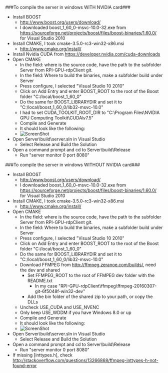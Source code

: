 ###To compile the server in windows WITH NVIDIA card###
- Install BOOST
  - http://www.boost.org/users/download/
  - I downloaded boost_1_60_0-msvc-10.0-32.exe from https://sourceforge.net/projects/boost/files/boost-binaries/1.60.0/ for Visual Studio 2010
- Install CMAKE, I took cmake-3.5.0-rc3-win32-x86.msi
  - http://www.cmake.org/install/
- Install Nvidia CUDA from https://developer.nvidia.com/cuda-downloads
- Open CMAKE
  - In the field: where is the source code, have the path to the subfolder Server from RPI-GPU-rdpClient git.
  - In the field: Where to build the binaries, make a subfolder build under Server
  - Press configure, I selected "Visual Studio 10 2010"
  - Click on Add Entry and enter BOOST_ROOT to the root of the Boost folder "C:/local/boost_1_60_0"
  - Do the same for BOOST_LIBRARYDIR and set it to "C:/local/boost_1_60_0/lib32-msvc-10.0"
  - I had to set CUDA_TOOLKIT_ROOT_DIR to "C:\Program Files\NVIDIA GPU Computing Toolkit\CUDA\v7.5"
  - Compile and Generate
  - It should look like the following:
  - ![ScreenShot](http://i.imgur.com/VSCmyC3.png)
- Open Server\build\server.sln in Visual Studio
  - Select Release and Build the Solution
- Open a command prompt and cd to Server\build\Release
  - Run "server monitor 0 port 8080"

###To compile the server in windows WITHOUT NVIDIA card###
- Install BOOST
  - http://www.boost.org/users/download/
  - I downloaded boost_1_60_0-msvc-10.0-32.exe from https://sourceforge.net/projects/boost/files/boost-binaries/1.60.0/ for Visual Studio 2010
- Install CMAKE, I took cmake-3.5.0-rc3-win32-x86.msi
  - http://www.cmake.org/install/
- Open CMAKE
  - In the field: where is the source code, have the path to the subfolder Server from RPI-GPU-rdpClient git.
  - In the field: Where to build the binaries, make a subfolder build under Server
  - Press configure, I selected "Visual Studio 10 2010"
  - Click on Add Entry and enter BOOST_ROOT to the root of the Boost folder "C:/local/boost_1_60_0"
  - Do the same for BOOST_LIBRARYDIR and set it to "C:/local/boost_1_60_0/lib32-msvc-10.0"
  - Download FFMPEG from http://ffmpeg.zeranoe.com/builds/, need the dev and shared
    - Set FFMPEG_ROOT to the root of FFMPEG dev folder with the README.txt
      - In my case "RPI-GPU-rdpClient\ffmpeg\ffmpeg-20160307-git-6f5048f-win32-dev"
    - Add the bin folder of the shared zip to your path, or copy the DLLs
  - Uncheck USE_CUDA and USE_NVENC
  - Only keep USE_WDDM if you have Windows 8.0 or up
  - Compile and Generate
  - It should look like the following:
  - ![ScreenShot](http://i.imgur.com/485jCoE.png)
- Open Server\build\server.sln in Visual Studio
  - Select Release and Build the Solution
- Open a command prompt and cd to Server\build\Release
  - Run "server monitor 0 port 8080"
- If missing [inttypes.h], check http://stackoverflow.com/questions/13266868/ffmpeg-inttypes-h-not-found-error
